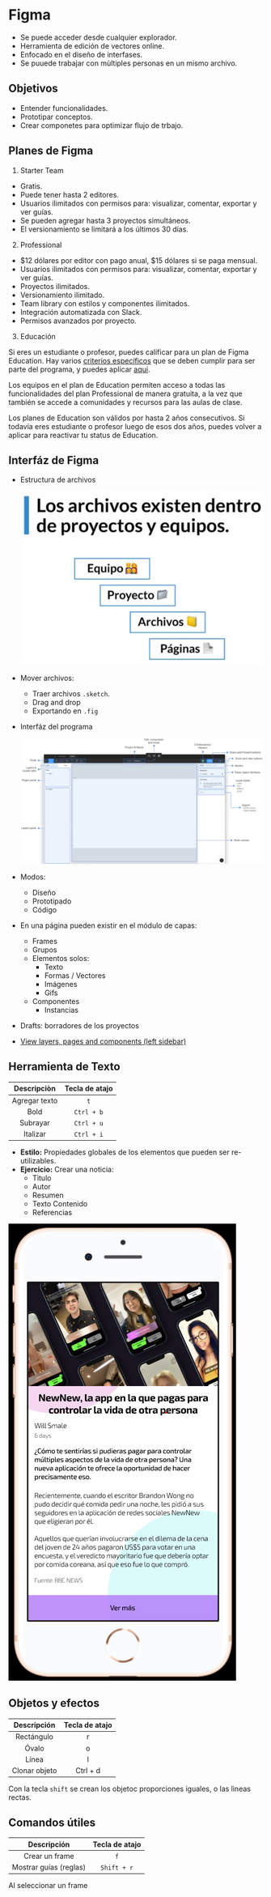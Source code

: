 # Figma

- Se puede acceder desde cualquier explorador.
- Herramienta de edición de vectores online.
- Enfocado en el diseño de interfases.
- Se puuede trabajar con mùltiples personas en un mismo archivo.

## Objetivos

- Entender funcionalidades.
- Prototipar conceptos.
- Crear componetes para optimizar flujo de trbajo.

## Planes de Figma

1. Starter Team

- Gratis.
- Puede tener hasta 2 editores.
- Usuarios ilimitados con permisos para: visualizar, comentar, exportar y ver guías.
- Se pueden agregar hasta 3 proyectos simultáneos.
- El versionamiento se limitará a los últimos 30 días.

2. Professional

- $12 dólares por editor con pago anual, $15 dólares si se paga mensual.
- Usuarios ilimitados con permisos para: visualizar, comentar, exportar y ver guías.
- Proyectos ilimitados.
- Versionamiento ilimitado.
- Team library con estilos y componentes ilimitados.
- Integración automatizada con Slack.
- Permisos avanzados por proyecto.

3. Educación

Si eres un estudiante o profesor, puedes calificar para un plan de Figma Education. Hay varios [criterios específicos](https://help.figma.com/hc/en-us/articles/360039829674#Criteria) que se deben cumplir para ser parte del programa, y puedes aplicar [aquí](https://www.figma.com/education/apply/).

Los equipos en el plan de Education permiten acceso a todas las funcionalidades del plan Professional de manera gratuita, a la vez que también se accede a comunidades y recursos para las aulas de clase.

Los planes de Education son válidos por hasta 2 años consecutivos. Si todavía eres estudiante o profesor luego de esos dos años, puedes volver a aplicar para reactivar tu status de Education.

## Interfáz de Figma

- Estructura de archivos

  ![árbol de archivos](images/0001.png)

- Mover archivos:
  - Traer archivos `.sketch`.
  - Drag and drop
  - Exportando en `.fig`

- Interfáz del programa

  ![Descripción de elementos](images/0002.png)

- Modos:
  - Diseño
  - Prototipado
  - Código
- En una página pueden existir en el módulo de capas:
  - Frames
  - Grupos
  - Elementos solos:
    - Texto
    - Formas / Vectores
    - Imágenes
    - Gifs
  - Componentes
    - Instancias
- Drafts: borradores de los proyectos
- [View layers, pages and components (left sidebar)](https://help.figma.com/hc/en-us/articles/360039831974)

## Herramienta de Texto

| Descripciòn | Tecla de atajo |
| :---: | :---: |
| Agregar texto | `t` |
| Bold | `Ctrl + b` |
| Subrayar | `Ctrl + u` |
| Italizar | `Ctrl + i` |

- **Estilo:** Propiedades globales de los elementos que pueden ser re-utilizables.
- **Ejercicio:** Crear una noticia:
  - Tìtulo
  - Autor
  - Resumen
  - Texto Contenido
  - Referencias

 ![mi noticia](images/0003.png)

## Objetos y efectos

| Descripción | Tecla de atajo |
| :---: | :---: |
| Rectángulo | r |
| Óvalo | o |
| Línea | l |
| Clonar objeto | Ctrl + d |

Con la tecla `shift` se crean los objetoc proporciones iguales, o las lìneas rectas.

## Comandos útiles

| Descripción | Tecla de atajo |
| :---: | :---: |
| Crear un frame  | `f` |
| Mostrar guías (reglas) | `Shift + r` |
Al seleccionar un frame